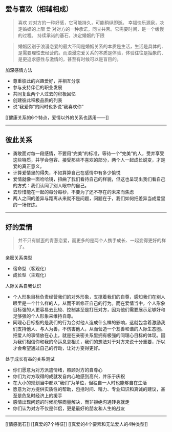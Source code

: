 ## 爱与喜欢（相辅相成）

>喜欢
	对对方的一种好感，它可能持久，可能稍纵即逝。
	幸福快乐源泉，决定婚姻的上限
>爱
	对对方的一种承诺，同甘共苦。它需要时间，是一个缓慢的过程。
	持续承诺的基石，决定婚姻的下限
	
>婚姻区别于浪漫恋爱的最大不同是婚姻关系的本质是生活，生活是具体的、是需要理性去经营的。而浪漫恋爱关系的本质是体验，体验往往是抽象的、是更追求感性与激情的，甚至有时候可以是盲目的。

加深感情方法
- 尊重彼此的兴趣爱好，并相互分享
- 参与支持伴侣的职业发展
- 共同复盘两个人过去的积极回忆
- 创建彼此积极品质的列表
- 说“我爱你”的同时也多说“我喜欢你”

[[健康关系的6个特点，爱情以外的关系也适用——]]

---

## 彼此关系

- 勇敢面对每一段感情，不要用“完美”的标准，等待一个“完美”的人，受并享受这些特质，并学会包容、接受那些不喜欢的部分，两个人一起成长蜕变，才是爱的真正意义。
- 计算爱情里的得失，不如算算自己在感情中有多少愉悦
- 爱情就像一面哈哈镜，扭曲了我们看待自己的样貌，但这也呈现出我们看自己的方式：我们认同了别人眼中的自己。
- 去珍惜能在一起的每分每秒，不要为了还不存在的未来而焦虑
- 两人之间的差异与距离从来就不是问题，问题在于，我们如何把差异当成爱里的一场修炼。

---
## 好的爱情

>并不只有腻歪的青葱恋爱，而更多的是两个人携手成长、一起变得更好的样子。

亲密关系类型
- 宿命型（客观化）
- 成长型（主观化）

人际关系自我认识
- 个人形象目标负责经营我们的对外形象，支撑着我们的自尊，感知我们在别人眼里是一个什么样的人，从而不断修正自己的行为。而在爱情当中，个人形象目标强的人更容易去比较、控制甚至是打压对方，因为他们需要展示足够好和足够强的个人形象来维持自尊。
- 同理心目标指的是我们的行为会对他人造成什么样的影响，这就包含着激励我们支持他人、与人为善，不伤害他人，从而营造一个友善和谐的人际生态圈。把爱人的事情放在心上，就是在亲密关系里拥有极强的同理心目标的体现。因为我们相信你和我的命运息息相关，我们的想法对于对方来说十分重要，所以才会希望通过自己的行动，让对方变得更好。

处于成长有益的关系测试
- 你们愿意为对方派遣情绪，照顾对方的自尊心
- 你们为对方取得的成就发自内心地感到高兴，并乐于庆祝
- 在大小的规划当中都以“我们”为单位，但独自一人时也能够自在生活
- 愿意为对方提供实质性的帮助，包括时间、精力、专业知识和真诚的建议，甚至是危急时经济上的援手
- 感情出现问题的时候能够商量解决，而非拒绝沟通转身就走
- 你们认为对方不仅是伴侣，更是最好的朋友和人生的战友

---
[[情感氪石]]
[[真爱的7个特征]]
[[真爱的4个要素和无法爱人的4种类型]]